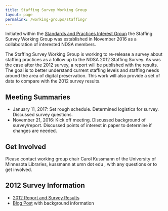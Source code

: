 ```yaml
---
title: Staffing Survey Working Group
layout: page
permalink: /working-groups/staffing/
---
```

Initiated within the [Standards and Practices Interest Group](http://ndsa.org/working-groups/standards-and-practices/) the Staffing Survey Working Group was established in November 2016 as a collaboration of interested NDSA members.  

The Staffing Survey Working Group is working to re-release a survey about staffing practices as a follow up to the NDSA 2012 Staffing Survey.  As was the case after the 2012 survey, a report will be published with the results.  The goal is to better understand current staffing levels and staffing needs around the area of digital preservation.  This work will also provide a set of data to compare with the 2012 survey results.   


## Meeting Summaries
* January 11, 2017: Set rough schedule.  Determined logistics for survey.  Discussed survey questions.
* November 21, 2016: Kick off meeting.  Discussed background of survey/report.  Discussed points of interest in paper to determine if changes are needed.  

## Get Involved
Please contact working group chair Carol Kussmann of the University of Minnesota Libraries, kussmann at umn dot edu , with any questions or to get involved.  


## 2012 Survey Information
* [2012 Report and Survey Results](http://ndsa.org/documents/NDSA-Staffing-Survey-Report-Final122013.pdf)
* [Blog Post](http://blogs.loc.gov/thesignal/2013/12/just-released-staffing-for-effective-digital-preservation-an-ndsa-report/) with background information
